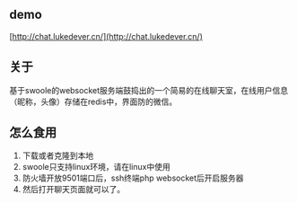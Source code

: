 ## demo
[http://chat.lukedever.cn/](http://chat.lukedever.cn/)

## 关于
基于swoole的websocket服务端鼓捣出的一个简易的在线聊天室，在线用户信息（昵称，头像）存储在redis中，界面防的微信。

## 怎么食用
1. 下载或者克隆到本地
2. swoole只支持linux环境，请在linux中使用
3. 防火墙开放9501端口后，ssh终端php websocket后开启服务器
4. 然后打开聊天页面就可以了。